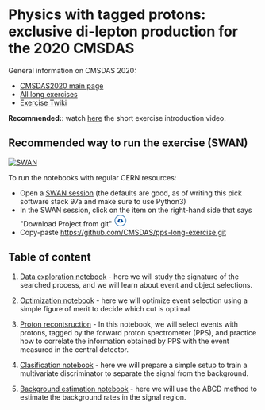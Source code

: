 # Physics with tagged protons: exclusive di-lepton production for the 2020 CMSDAS

General information on CMSDAS 2020:
* [CMSDAS2020 main page](https://indico.cern.ch/e/cmsvdas2020)
* [All long exercises](https://indico.cern.ch/event/886923/page/20498-long-exercises-and-descriptions)
* [Exercise Twiki](https://twiki.cern.ch/twiki/bin/view/CMS/SWGuideCMSDataAnalysisSchoolCERN2020TaggedProtonsLongExercise)

**Recommended:**: watch [here](https://videos.cern.ch/record/2730189) the short exercise introduction video.

## Recommended way to run the exercise (SWAN)
[![SWAN](https://swanserver.web.cern.ch/swanserver/images/badge_swan_white_150.png)](https://cern.ch/swanserver/cgi-bin/go/?projurl=https://github.com/CMSDAS/pps-long-exercise.git)

To run the notebooks with regular CERN resources:
* Open a [SWAN session](https://swan.cern.ch) (the defaults are good, as of writing this pick software stack 97a and make sure to use Python3)
* In the SWAN session, click on the item on the right-hand side that says "Download Project from git" ![Download Project from git](img/download_project_trim.png)
* Copy-paste https://github.com/CMSDAS/pps-long-exercise.git

## Table of content

1. [Data exploration notebook](https://nbviewer.jupyter.org/github/cmsdas/pps-long-exercise/blob/master/Data-Inspection.ipynb) - here we will study the signature of the searched process, and we will learn about event and object selections.

1. [Optimization notebook](https://nbviewer.jupyter.org/github/cmsdas/pps-long-exercise/blob/master/Event-selection-optimization.ipynb) - here we will optimize event selection using a simple figure of merit to decide which cut is optimal

2. [Proton recontsruction](https://nbviewer.jupyter.org/github/cmsdas/pps-long-exercise/blob/master/Proton-Reconstruction.ipynb) - In this notebook, we will select events with protons, tagged by the forward proton spectrometer (PPS), and practice how to correlate the information obtained by PPS with the event measured in the central detector.

3. [Clasification notebook](https://nbviewer.jupyter.org/github/cmsdas/pps-long-exercise/blob/master/Classification-Training.ipynb) - here we will prepare a simple setup to train a multivariate discriminator to separate the signal from the background.

4. [Background estimation notebook](https://nbviewer.jupyter.org/github/cmsdas/pps-long-exercise/blob/master/Background-Estimation.ipynb) - here we will use the ABCD method to estimate the background rates in the signal region. 



